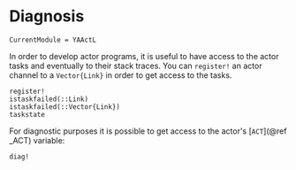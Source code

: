 # Diagnosis

```@meta
CurrentModule = YAActL
```

In order to develop actor programs, it is useful to have access to the actor tasks and eventually to their stack traces. You can `register!` an actor channel to a `Vector{Link}` in order to get access to the tasks.

```@docs
register!
istaskfailed(::Link)
istaskfailed(::Vector{Link})
taskstate
```

For diagnostic purposes it is possible to get access to the actor's [`ACT`](@ref _ACT) variable:

```@docs
diag!
```
